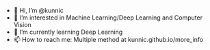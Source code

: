 - 👋 Hi, I’m @kunnic
- 👀 I’m interested in Machine Learning/Deep Learning and Computer Vision
- 🌱 I’m currently learning Deep Learning
- 📫 How to reach me: Multiple method at kunnic.github.io/more_info

<!---
kunnic/kunnic is a ✨ special ✨ repository because its `README.md` (this file) appears on your GitHub profile.
You can click the Preview link to take a look at your changes.
--->
